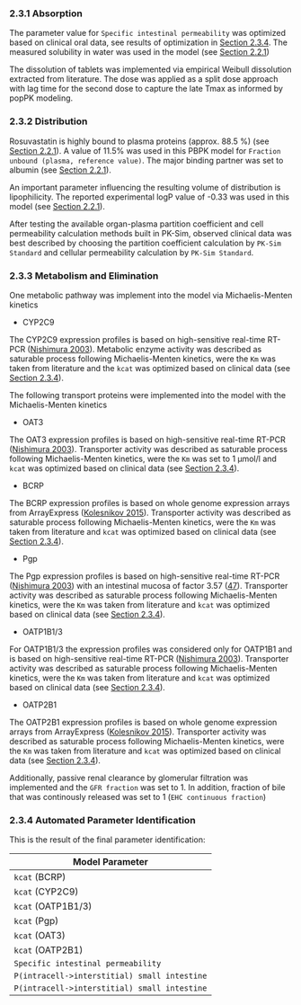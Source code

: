 ### 2.3.1 Absorption

The parameter value for  `Specific intestinal permeability`  was optimized based on clinical oral data, see results of optimization in [Section 2.3.4](#234-automated-parameter-identification). The measured solubility in water was used in the model (see [Section 2.2.1](#221-in-vitro-and-physicochemical-data))

The dissolution of tablets was implemented via empirical Weibull dissolution extracted from literature. The dose was applied as a split dose approach with lag time for the second dose to capture the late Tmax as informed by popPK modeling. 

### 2.3.2 Distribution

Rosuvastatin is highly bound to plasma proteins (approx. 88.5 %) (see [Section 2.2.1](#221-in-vitro-and-physicochemical-data)). A value of 11.5% was used in this PBPK model for `Fraction unbound (plasma, reference value)`. The major binding partner was set to albumin (see [Section 2.2.1](#221-in-vitro-and-physicochemical-data)).

An important parameter influencing the resulting volume of distribution is lipophilicity. The reported experimental logP value of -0.33 was used in this model (see [Section 2.2.1](#221-in-vitro-and-physicochemical-data)). 

After testing the available organ-plasma partition coefficient and cell permeability calculation methods built in PK-Sim, observed clinical data was best described by choosing the partition coefficient calculation by `PK-Sim Standard` and cellular permeability calculation by `PK-Sim Standard`.

### 2.3.3 Metabolism and Elimination

One metabolic pathway was implement into the model via Michaelis-Menten kinetics 

* CYP2C9

The CYP2C9 expression profiles is based on high-sensitive real-time RT-PCR ([Nishimura 2003](#5-references)). Metabolic enzyme activity was described as saturable process following Michaelis-Menten kinetics, were the `Km` was taken from literature and the `kcat` was optimized based on clinical data (see [Section 2.3.4](#234-automated-parameter-identification)).

The following transport proteins were implemented into the model with the Michaelis-Menten kinetics 

* OAT3

The OAT3 expression profiles is based on high-sensitive real-time RT-PCR ([Nishimura 2003](#5-references)). Transporter activity was described as saturable process following Michaelis-Menten kinetics, were the `Km` was set to 1 µmol/l and `kcat` was optimized based on clinical data (see [Section 2.3.4](#234-automated-parameter-identification)).

* BCRP

The BCRP expression profiles is based on whole genome expression arrays from ArrayExpress ([Kolesnikov 2015](#5-references)). Transporter activity was described as saturable process following Michaelis-Menten kinetics, were the `Km` was taken from literature and `kcat` was optimized based on clinical data (see [Section 2.3.4](#234-automated-parameter-identification)).

* Pgp

The Pgp expression profiles is based on high-sensitive real-time RT-PCR ([Nishimura 2003](#5-references)) with an intestinal mucosa of factor 3.57 ([47](#5-references)). Transporter activity was described as saturable process following Michaelis-Menten kinetics, were the `Km` was taken from literature and `kcat` was optimized based on clinical data (see [Section 2.3.4](#234-automated-parameter-identification)).

* OATP1B1/3

For OATP1B1/3 the expression profiles was considered only for OATP1B1 and is based on high-sensitive real-time RT-PCR ([Nishimura 2003](#5-references)). Transporter activity was described as saturable process following Michaelis-Menten kinetics, were the `Km` was taken from literature and `kcat` was optimized based on clinical data (see [Section 2.3.4](#234-automated-parameter-identification)).

* OATP2B1

The OATP2B1 expression profiles is based on whole genome expression arrays from ArrayExpress ([Kolesnikov 2015](#5-references)). Transporter activity was described as saturable process following Michaelis-Menten kinetics, were the `Km` was taken from literature and `kcat` was optimized based on clinical data (see [Section 2.3.4](#234-automated-parameter-identification)).

Additionally, passive renal clearance by glomerular filtration was implemented and the `GFR fraction` was set to 1. In addition, fraction of bile that was continously released was set to 1 (`EHC continuous fraction`)


### 2.3.4 Automated Parameter Identification

This is the result of the final parameter identification:

| Model Parameter                |
| ------------------------------ | 
| `kcat` (BCRP)                 |
| `kcat` (CYP2C9)             | 
| `kcat` (OATP1B1/3)            |
| `kcat` (Pgp)                    | 
| `kcat` (OAT3)                  | 
| `kcat` (OATP2B1)                  |
| `Specific intestinal permeability`| 
| `P(intracell->interstitial) small intestine`|
| `P(intracell->interstitial) small intestine`|


 